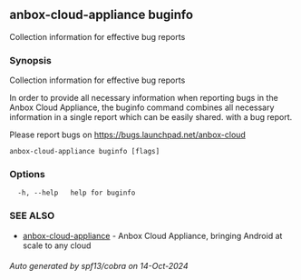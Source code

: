 ## anbox-cloud-appliance buginfo

Collection information for effective bug reports

### Synopsis

Collection information for effective bug reports

In order to provide all necessary information when reporting bugs in the
Anbox Cloud Appliance, the buginfo command combines all necessary
information in a single report which can be easily shared. with a bug
report.

Please report bugs on https://bugs.launchpad.net/anbox-cloud

```
anbox-cloud-appliance buginfo [flags]
```

### Options

```
  -h, --help   help for buginfo
```

### SEE ALSO

* [anbox-cloud-appliance](anbox-cloud-appliance.md)	 - Anbox Cloud Appliance, bringing Android at scale to any cloud

###### Auto generated by spf13/cobra on 14-Oct-2024
